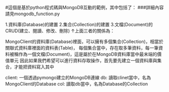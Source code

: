 #這個是基於python程式碼與MongoDB互動的範例，其中包括了：
###詳細內容請見mongodb_function.py

1.資料庫(Database)的建置
2.集合(Collection)的建置
3.文檔(Document)的CRUD(建立、閱讀、修改、刪除)
↑上面三者的關係為：

MongoClient的資料庫(Database)裡面，可以擁有多個集合(Collection)，相當於關聯式資料庫裡面的資料表(Table)，
每個集合當中，存在取多筆資料，每一筆資料被稱作為一個文檔(Document)，這是屬於在MongoDB資料庫當中最末端的價值單元
因此如果我們希望可以進行資料存取操作，首先要先建立一個資料庫與集合，才能把資料寫入其中

client: 一個透過pymongo建立的MongoDB連線
db: 讀取clinet當中，名為MongoClient的Database
col: 讀取db當中，名為Database的Collection